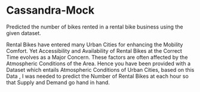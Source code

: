 # Cassandra-Mock
Predicted the number of bikes rented in a rental bike business using the given dataset.


Rental Bikes have entered many Urban Cities for enhancing the Mobility Comfort. Yet Accessibility and Availability of Rental Bikes at the Correct Time evolves as a Major Concern. These factors are often affected by the Atmospheric Conditions of the Area. Hence you have been provided with a Dataset which entails Atmospheric Conditions of Urban Cities, based on this Data , I was needed to predict the Number of Rental Bikes at each hour so that Supply and Demand go hand in hand.
